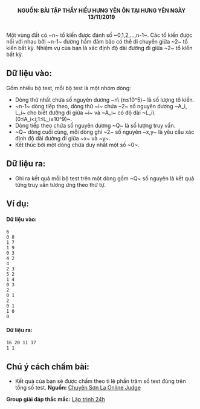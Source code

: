**<center>NGUỒN: BÀI TẬP THẦY HIẾU HƯNG YÊN ÔN TẠI HƯNG YÊN NGÀY 13/11/2019</center>**
<br>

Một vùng đất có ~n~ tổ kiến được đánh số ~0,1,2,…,n-1~. Các tổ kiến được nối với nhau bởi ~n-1~ đường hầm đảm bảo có thể di chuyển giữa ~2~ tổ kiến bất kỳ. Nhiệm vụ của bạn là xác định độ dài đường đi giữa ~2~ tổ kiến bất kỳ.

## Dữ liệu vào: 
Gồm nhiều bộ test, mỗi bộ test là một nhóm dòng:
- Dòng thứ nhất chứa số nguyên dương ~n\ (n≤10^5)~ là số lượng tổ kiến.
- ~n-1~ dòng tiếp theo, dòng thứ ~i~ chứa ~2~ số nguyên dương ~A_i, L_i~ cho biết đường đi giữa ~i~ và ~A_i~ có độ dài ~L_i\ (0≤A_i<i;1≤L_i≤10^9)~.
- Dòng tiếp theo chứa số nguyên dương ~Q~ là số lượng truy vấn.
- ~Q~ dòng cuối cùng, mỗi dòng ghi ~2~ số nguyên ~x,y~ là yêu cầu xác định độ dài đường đi giữa ~x~ và ~y~.
- Kết thúc bởi một dòng chứa duy nhất một số ~0~.

## Dữ liệu ra:
- Ghi ra kết quả mỗi bộ test trên một dòng gồm ~Q~ số nguyên là kết quả từng truy vấn tương ứng theo thứ tự.

## Ví dụ:
#### Dữ liệu vào:
```
6
0 8
1 7
1 9
0 3
4 2
4
2 3
5 2
1 4
0 3
2
0 1
2
0 1
1 0
0
```

#### Dữ liệu ra:
```
16 20 11 17
1 1
```

## Chú ý cách chấm bài:
- Kết quả của bạn sẽ được chấm theo tỉ lệ phần trăm số test đúng trên tổng số test.
**Nguồn:** [Chuyên Sơn La Online Judge](http://csloj.ddns.net/)

**Group giải đáp thắc mắc:** [Lập trình 24h](https://www.facebook.com/groups/1386904321519984)